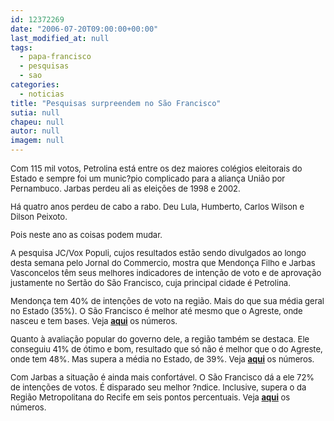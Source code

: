 ```yaml
---
id: 12372269
date: "2006-07-20T09:00:00+00:00"
last_modified_at: null
tags:
  - papa-francisco
  - pesquisas
  - sao
categories:
  - noticias
title: "Pesquisas surpreendem no São Francisco"
sutia: null
chapeu: null
autor: null
imagem: null
---
```

<p><FONT size=2></p>
<p><P>Com 115 mil votos, Petrolina está entre os dez maiores colégios eleitorais do Estado e sempre foi um munic?pio complicado para a aliança União por Pernambuco. Jarbas perdeu ali as eleições de 1998 e 2002.</P></p>
<p><P>Há quatro anos perdeu de cabo a rabo. Deu Lula, Humberto, Carlos Wilson e Dilson Peixoto.</P></p>
<p><P>Pois neste ano as coisas podem mudar. </P></p>
<p><P>A pesquisa JC/Vox Populi, cujos resultados estão sendo divulgados ao longo desta semana pelo Jornal do Commercio, mostra que Mendonça Filho e Jarbas Vasconcelos têm seus melhores indicadores de intenção de voto e de aprovação justamente no Sertão do São Francisco, cuja principal cidade é Petrolina.</P></p>
<p><P>Mendonça tem 40% de intenções de voto na região. Mais do que sua média geral no Estado (35%). O São Francisco é melhor até mesmo que o Agreste, onde nasceu e tem bases. Veja <B><A href=\"https://jc3.uol.com.br/especiais/eleicoes2006/2006/07/15/not_249.php\">aqui</A></B> os números.</P><FONT size=2></p>
<p><P>Quanto à avaliação popular do governo dele, a região também se destaca. Ele conseguiu 41% de ótimo e bom, resultado que só não é melhor que o do Agreste, onde tem 48%. Mas supera a média no Estado, de 39%. Veja <B><A href=\"https://jc3.uol.com.br/especiais/eleicoes2006/2006/07/19/not_280.php\">aqui</A></B> os números.</P><FONT size=2></p>
<p><P>Com Jarbas a situação é ainda mais confortável. O São Francisco dá a ele 72% de intenções de votos. É disparado seu melhor ?ndice. Inclusive, supera o da Região Metropolitana do Recife em seis pontos percentuais. Veja <B><A href=\"https://jc3.uol.com.br/especiais/eleicoes2006/2006/07/17/not_261.php\">aqui</A></B> os números.</P></FONT></FONT></FONT> </p>
